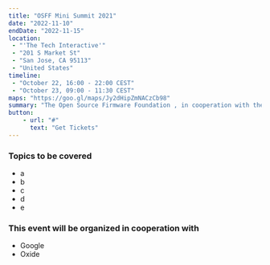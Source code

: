 ```yaml
---
title: "OSFF Mini Summit 2021"
date: "2022-11-10"
endDate: "2022-11-15"
location: 
 - "'The Tech Interactive'"
 - "201 S Market St"
 - "San Jose, CA 95113"
 - "United States"
timeline: 
 - "October 22, 16:00 - 22:00 CEST"
 - "October 23, 09:00 - 11:30 CEST"
maps: "https://goo.gl/maps/Jy2dHipZmNACzCb98"
summary: "The Open Source Firmware Foundation , in cooperation with the Open Compute Project, will organize a one-day Mini Summit about Open-Source Firmware."
button:
    - url: "#"
      text: "Get Tickets"
---
```


### Topics to be covered

* a 
* b 
* c 
* d 
* e 

### This event will be organized in cooperation with

* Google
* Oxide